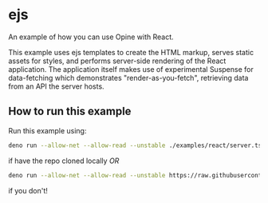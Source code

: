 # ejs

An example of how you can use Opine with React.

This example uses ejs templates to create the HTML markup, serves static assets for styles, and performs server-side rendering of the React application. The application itself makes use of experimental Suspense for data-fetching which demonstrates "render-as-you-fetch", retrieving data from an API the server hosts.

## How to run this example

Run this example using:

```bash
deno run --allow-net --allow-read --unstable ./examples/react/server.tsx
```

if have the repo cloned locally _OR_

```bash
deno run --allow-net --allow-read --unstable https://raw.githubusercontent.com/asos-craigmorten/opine/main/examples/react/server.tsx
```

if you don't!
